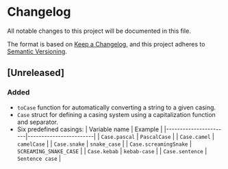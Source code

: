 # Changelog
All notable changes to this project will be documented in this file.

The format is based on [Keep a Changelog](https://keepachangelog.com/en/1.0.0/),
and this project adheres to [Semantic Versioning](https://semver.org/spec/v2.0.0.html).

## [Unreleased]

<!-- ## [1.0.0] - 2022-05-28 -->
### Added
- `toCase` function for automatically converting a string to a given casing.
- `Case` struct for defining a casing system using a capitalization function and separator.
- Six predefined casings:
    | Variable name         | Example                |
    |-----------------------|------------------------|
    | `Case.pascal`         | `PascalCase`           |
    | `Case.camel`          | `camelCase`            |
    | `Case.snake`          | `snake_case`           |
    | `Case.screamingSnake` | `SCREAMING_SNAKE_CASE` |
    | `Case.kebab`          | `kebab-case`           |
    | `Case.sentence`       | `Sentence case`        |
